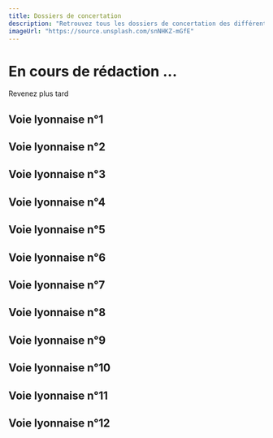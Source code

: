 ```yaml
---
title: Dossiers de concertation
description: "Retrouvez tous les dossiers de concertation des différentes voies lyonnaises."
imageUrl: "https://source.unsplash.com/snNHKZ-mGfE"
---
```


# En cours de rédaction ...
Revenez plus tard

## Voie lyonnaise n°1

## Voie lyonnaise n°2

## Voie lyonnaise n°3

## Voie lyonnaise n°4

## Voie lyonnaise n°5

## Voie lyonnaise n°6

## Voie lyonnaise n°7

## Voie lyonnaise n°8

## Voie lyonnaise n°9

## Voie lyonnaise n°10

## Voie lyonnaise n°11

## Voie lyonnaise n°12
